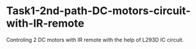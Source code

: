 # Task1-2nd-path-DC-motors-circuit-with-IR-remote
Controling 2 DC motors with IR remote with the help of L293D IC circuit.
